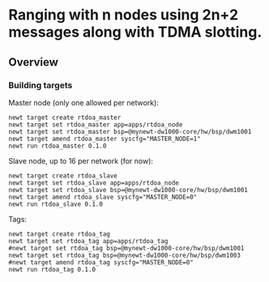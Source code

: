 # Ranging with n nodes using 2n+2 messages along with TDMA slotting.

## Overview



### Building targets

Master node (only one allowed per network):

```no-highlight
newt target create rtdoa_master
newt target set rtdoa_master app=apps/rtdoa_node
newt target set rtdoa_master bsp=@mynewt-dw1000-core/hw/bsp/dwm1001
newt target amend rtdoa_master syscfg="MASTER_NODE=1"
newt run rtdoa_master 0.1.0
```

Slave node, up to 16 per network (for now):

```no-highlight
newt target create rtdoa_slave
newt target set rtdoa_slave app=apps/rtdoa_node
newt target set rtdoa_slave bsp=@mynewt-dw1000-core/hw/bsp/dwm1001
newt target amend rtdoa_slave syscfg="MASTER_NODE=0"
newt run rtdoa_slave 0.1.0
```

Tags:

```no-highlight
newt target create rtdoa_tag
newt target set rtdoa_tag app=apps/rtdoa_tag
#newt target set rtdoa_tag bsp=@mynewt-dw1000-core/hw/bsp/dwm1001
newt target set rtdoa_tag bsp=@mynewt-dw1000-core/hw/bsp/dwm1003
#newt target amend rtdoa_tag syscfg="MASTER_NODE=0"
newt run rtdoa_tag 0.1.0
```


